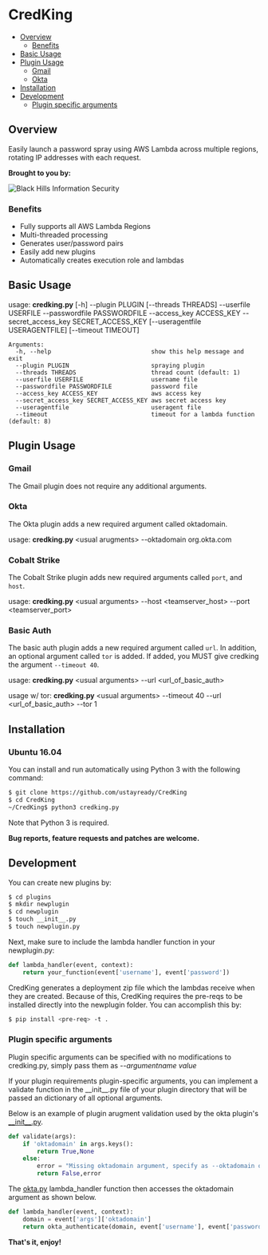 CredKing
==================
- [Overview](#overview)
	- [Benefits](#benefits)
- [Basic Usage](#basic-usage)
- [Plugin Usage](#plugin-usage)
    - [Gmail](#gmail)
    - [Okta](#okta)
- [Installation](#installation)
- [Development](#development)
    - [Plugin specific arguments](#plugin-specific-arguments)

## Overview ##
Easily launch a password spray using AWS Lambda across multiple regions, rotating IP addresses with each request.

**Brought to you by:**

![Black Hills Information Security](https://www.blackhillsinfosec.com/wp-content/uploads/2016/03/BHIS-logo-L-300x300.png "Black Hills Information Security")

### Benefits ###

 * Fully supports all AWS Lambda Regions
 * Multi-threaded processing
 * Generates user/password pairs
 * Easily add new plugins
 * Automatically creates execution role and lambdas

## Basic Usage ##
usage: **credking.py** [-h] --plugin PLUGIN [--threads THREADS] --userfile
                   USERFILE --passwordfile PASSWORDFILE --access_key
                   ACCESS_KEY --secret_access_key SECRET_ACCESS_KEY
                   [--useragentfile USERAGENTFILE] [--timeout TIMEOUT]

```
Arguments:
  -h, --help                            show this help message and exit
  --plugin PLUGIN                       spraying plugin
  --threads THREADS                     thread count (default: 1)
  --userfile USERFILE                   username file
  --passwordfile PASSWORDFILE           password file
  --access_key ACCESS_KEY               aws access key
  --secret_access_key SECRET_ACCESS_KEY aws secret access key
  --useragentfile                       useragent file
  --timeout                             timeout for a lambda function (default: 8)
```

## Plugin Usage ##

### Gmail ###
The Gmail plugin does not require any additional arguments.

### Okta ###
The Okta plugin adds a new required argument called oktadomain.

usage: **credking.py** \<usual arugments\> --oktadomain org.okta.com

### Cobalt Strike ###
The Cobalt Strike plugin adds new required arguments called `port`, and `host`.

usage: **credking.py** \<usual arguments\> --host <teamserver_host> --port <teamserver_port>

### Basic Auth ###
The basic auth plugin adds a new required argument called `url`. In addition, an optional argument called `tor` is added. If added, you MUST give credking the argument `--timeout 40`.

usage: **credking.py** \<usual arguments\> --url <url_of_basic_auth>

usage w/ tor: **credking.py** \<usual arguments\> --timeout 40 --url <url_of_basic_auth> --tor 1

## Installation ##

### Ubuntu 16.04

You can install and run automatically using Python 3 with the following command:

```bash
$ git clone https://github.com/ustayready/CredKing
$ cd CredKing
~/CredKing$ python3 credking.py
```

Note that Python 3 is required.

**Bug reports, feature requests and patches are welcome.**

## Development ##

You can create new plugins by:

```bash
$ cd plugins
$ mkdir newplugin
$ cd newplugin
$ touch __init__.py
$ touch newplugin.py
```

Next, make sure to include the lambda handler function in your newplugin.py:
```python
def lambda_handler(event, context):
	return your_function(event['username'], event['password'])
```

CredKing generates a deployment zip file which the lambdas receive when they are created. Because of this, CredKing requires the pre-reqs to be installed directly into the newplugin folder. You can accomplish this by:

```bash
$ pip install <pre-req> -t .
```

### Plugin specific arguments ###

Plugin specific arguments can be specified with no modifications to credking.py, simply pass them as *--argumentname value*

If your plugin requirements plugin-specific arguments, you can implement a validate function in the \_\_init\_\_.py file of your plugin directory that will be passed an dictionary of all optional arguments.

Below is an example of plugin arugment validation used by the okta plugin's [\_\_init\_\_.py](plugins/okta/__init__.py).

```python
def validate(args):
    if 'oktadomain' in args.keys():
        return True,None
    else:
        error = "Missing oktadomain argument, specify as --oktadomain org.okta.com"
        return False,error
```

The [okta.py](plugins/okta/okta.py) lambda_handler function then accesses the oktadomain argument as shown below.

```python
def lambda_handler(event, context):
	domain = event['args']['oktadomain']
	return okta_authenticate(domain, event['username'], event['password'], event['useragent'])
```

**That's it, enjoy!**
